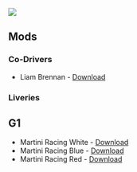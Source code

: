 ![](https://forum.grally.net/styles/gRally/logo.png)

## Mods

### Co-Drivers
* Liam Brennan - [Download](https://github.com/TommyJ1994/gRally-mods/raw/master/brennan-1.0.0.grMod)

### Liveries
## G1
* Martini Racing White - [Download](https://github.com/TommyJ1994/gRally-mods/raw/master/martini-white.png)
* Martini Racing Blue - [Download](https://github.com/TommyJ1994/gRally-mods/raw/master/martini-blue.png)
* Martini Racing Red - [Download](https://github.com/TommyJ1994/gRally-mods/raw/master/martini-red.png)
